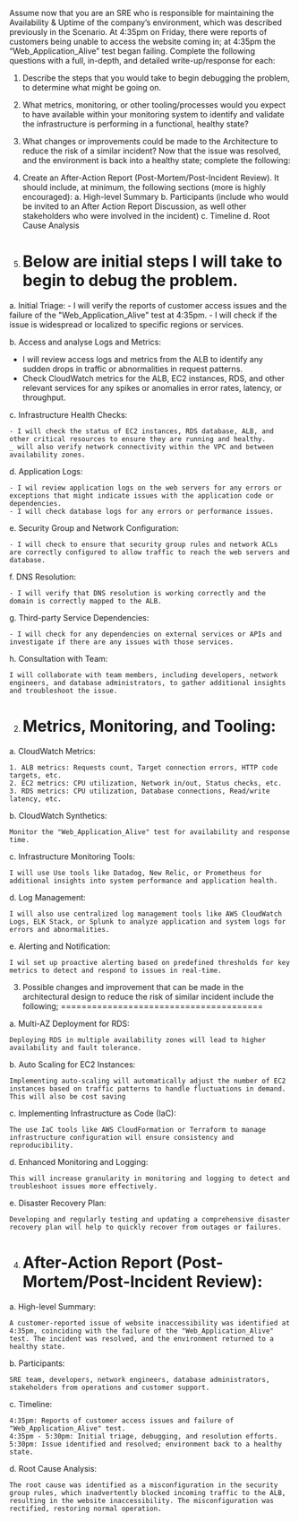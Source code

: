 Assume now that you are an SRE who is responsible for maintaining the Availability & Uptime of the company’s environment, which was described previously in the Scenario. At 4:35pm on Friday, there were reports of customers being unable to access the website coming in; at 4:35pm the “Web_Application_Alive” test began failing. Complete the following questions with a full, in-depth, and detailed write-up/response for each:
1. Describe the steps that you would take to begin debugging the problem, to determine what might be going on.
2. What metrics, monitoring, or other tooling/processes would you expect to have available within your monitoring system to identify and validate the infrastructure is performing in a functional, healthy state?
3. What changes or improvements could be made to the Architecture to reduce the risk of a similar incident?
Now that the issue was resolved, and the environment is back into a healthy state; complete the following:
1. Create an After-Action Report (Post-Mortem/Post-Incident Review). It should include, at minimum, the following sections (more is highly encouraged):
a. High-level Summary
b. Participants (include who would be invited to an After Action Report Discussion, as well other stakeholders who were involved in the incident)
c. Timeline
d. Root Cause Analysis


1. Below are initial steps I will take to begin to debug the problem.
   =====================================================================

a. Initial Triage:
    - I will verify the reports of customer access issues and the failure of the "Web_Application_Alive" test at 4:35pm.
    - I will check if the issue is widespread or localized to specific regions or services.

b. Access and analyse Logs and Metrics:

   - I will review access logs and metrics from the ALB to identify any sudden drops in traffic or abnormalities in request patterns.
   - Check CloudWatch metrics for the ALB, EC2 instances, RDS, and other relevant services for any spikes or anomalies in error rates, latency, or throughput.

c. Infrastructure Health Checks:

    - I will check the status of EC2 instances, RDS database, ALB, and other critical resources to ensure they are running and healthy.
    _ will also verify network connectivity within the VPC and between availability zones.

d. Application Logs:

    - I wil review application logs on the web servers for any errors or exceptions that might indicate issues with the application code or dependencies.
    - I will check database logs for any errors or performance issues.

e. Security Group and Network Configuration:

    - I will check to ensure that security group rules and network ACLs are correctly configured to allow traffic to reach the web servers and database.

f. DNS Resolution:

    - I will verify that DNS resolution is working correctly and the domain is correctly mapped to the ALB.

g. Third-party Service Dependencies:

    - I will check for any dependencies on external services or APIs and investigate if there are any issues with those services.

h. Consultation with Team:

    I will collaborate with team members, including developers, network engineers, and database administrators, to gather additional insights and troubleshoot the issue.

2. Metrics, Monitoring, and Tooling:
   =================================

a. CloudWatch Metrics:

    1. ALB metrics: Requests count, Target connection errors, HTTP code targets, etc.
    2. EC2 metrics: CPU utilization, Network in/out, Status checks, etc.
    3. RDS metrics: CPU utilization, Database connections, Read/write latency, etc.

b. CloudWatch Synthetics:

    Monitor the "Web_Application_Alive" test for availability and response time.

c. Infrastructure Monitoring Tools:

    I will use Use tools like Datadog, New Relic, or Prometheus for additional insights into system performance and application health.

d. Log Management:

    I will also use centralized log management tools like AWS CloudWatch Logs, ELK Stack, or Splunk to analyze application and system logs for errors and abnormalities.

e. Alerting and Notification:

    I wil set up proactive alerting based on predefined thresholds for key metrics to detect and respond to issues in real-time.

3. Possible changes and improvement that can be made in the architectural design to reduce the risk of similar incident include the following;
=======================================

a. Multi-AZ Deployment for RDS:

    Deploying RDS in multiple availability zones will lead to higher availability and fault tolerance.

b. Auto Scaling for EC2 Instances:

    Implementing auto-scaling will automatically adjust the number of EC2 instances based on traffic patterns to handle fluctuations in demand. This will also be cost saving

c. Implementing Infrastructure as Code (IaC):

    The use IaC tools like AWS CloudFormation or Terraform to manage infrastructure configuration will ensure consistency and reproducibility.

d. Enhanced Monitoring and Logging:

    This will increase granularity in monitoring and logging to detect and troubleshoot issues more effectively.

e. Disaster Recovery Plan:

    Developing and regularly testing and updating a comprehensive disaster recovery plan will help to quickly recover from outages or failures.

4. After-Action Report (Post-Mortem/Post-Incident Review):
   =======================================================

a. High-level Summary:

    A customer-reported issue of website inaccessibility was identified at 4:35pm, coinciding with the failure of the "Web_Application_Alive" test. The incident was resolved, and the environment returned to a healthy state.

b. Participants:

    SRE team, developers, network engineers, database administrators, stakeholders from operations and customer support.

c. Timeline:

    4:35pm: Reports of customer access issues and failure of "Web_Application_Alive" test.
    4:35pm - 5:30pm: Initial triage, debugging, and resolution efforts.
    5:30pm: Issue identified and resolved; environment back to a healthy state.

d. Root Cause Analysis:

    The root cause was identified as a misconfiguration in the security group rules, which inadvertently blocked incoming traffic to the ALB, resulting in the website inaccessibility. The misconfiguration was rectified, restoring normal operation.